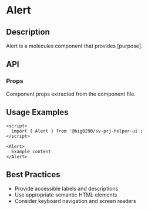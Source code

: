 # Alert

## Description

Alert is a molecules component that provides [purpose].

## API

### Props

Component props extracted from the component file.

## Usage Examples

```svelte
<script>
  import { Alert } from '@big0290/sv-prj-helper-ui';
</script>

<Alert>
  Example content
</Alert>
```

## Best Practices

- Provide accessible labels and descriptions
- Use appropriate semantic HTML elements
- Consider keyboard navigation and screen readers
